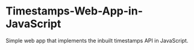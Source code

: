 # Timestamps-Web-App-in-JavaScript
Simple web app that implements the inbuilt timestamps API in JavaScript.
